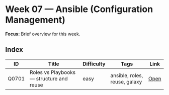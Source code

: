 # Week 07 — Ansible (Configuration Management)

**Focus:** Brief overview for this week.

## Index
| ID | Title | Difficulty | Tags | Link |
|---|---|---|---|---|
| Q0701 | Roles vs Playbooks — structure and reuse | easy | ansible, roles, reuse, galaxy | [Open](questions/Q0701-ansible-roles-vs-playbooks.md) |
